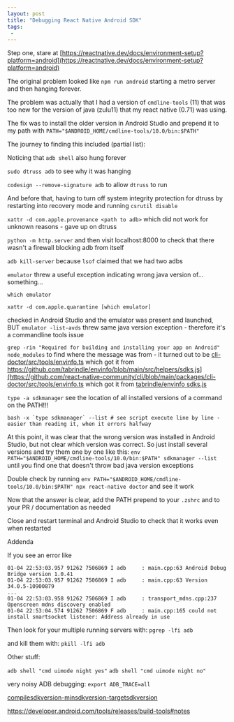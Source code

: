 ```yaml
---
layout: post
title: "Debugging React Native Android SDK"
tags:
 -
---
```


Step one, stare at [https://reactnative.dev/docs/environment-setup?platform=android](https://reactnative.dev/docs/environment-setup?platform=android)

The original problem looked like `npm run android` starting a metro server and then hanging forever. 

The problem was actually that I had a version of `cmdline-tools` (11) that was too new for the version of java (zulu11) that my react native (0.71) was using.

The fix was to install the older version in Android Studio and prepend it to my path with `PATH="$ANDROID_HOME/cmdline-tools/10.0/bin:$PATH"`

The journey to finding this included (partial list):

Noticing that `adb shell` also hung forever

`sudo dtruss adb` to see why it was hanging

`codesign --remove-signature adb` to allow `dtruss` to run

And before that, having to turn off system integrity protection for dtruss by restarting into recovery mode and running `csrutil disable`

`xattr -d com.apple.provenance <path to adb>` which did not work for unknown reasons - gave up on dtruss

`python -m http.server` and then visit localhost:8000 to check that there wasn't a firewall blocking adb from itself

`adb kill-server` because `lsof` claimed that we had two adbs

`emulator` threw a useful exception indicating wrong java version of... something... 

`which emulator`

`xattr -d com.apple.quarantine [which emulator]`

checked in Android Studio and the emulator was present and launched, BUT `emulator -list-avds` threw same java version exception - therefore it's a commandline tools issue

`grep -rin "Required for building and installing your app on Android" node_modules` to find where the message was from - it turned out to be [cli-doctor/src/tools/envinfo.ts](https://github.com/react-native-community/cli/blob/main/packages/cli-doctor/src/tools/envinfo.ts) which got it from https://github.com/tabrindle/envinfo/blob/main/src/helpers/sdks.js](https://github.com/react-native-community/cli/blob/main/packages/cli-doctor/src/tools/envinfo.ts which got it from [tabrindle/envinfo sdks.js](https://github.com/tabrindle/envinfo/blob/main/src/helpers/sdks.js)

`type -a sdkmanager` see the location of all installed versions of a command on the PATH!!!

```
bash -x `type sdkmanager` --list # see script execute line by line - easier than reading it, when it errors halfway
```

At this point, it was clear that the wrong version was installed in Android Studio, but not clear which version was correct. So just install several versions and try them one by one like this: `env PATH="$ANDROID_HOME/cmdline-tools/10.0/bin:$PATH" sdkmanager --list` until you find one that doesn't throw bad java version exceptions

Double check by running `env PATH="$ANDROID_HOME/cmdline-tools/10.0/bin:$PATH" npx react-native doctor` and see it work

Now that the answer is clear, add the PATH prepend to your `.zshrc` and to your PR / documentation as needed

Close and restart terminal and Android Studio to check that it works even when restarted


Addenda

If you see an error like

```
01-04 22:53:03.957 91262 7506869 I adb     : main.cpp:63 Android Debug Bridge version 1.0.41
01-04 22:53:03.957 91262 7506869 I adb     : main.cpp:63 Version 34.0.5-10900879
...
01-04 22:53:03.958 91262 7506869 I adb     : transport_mdns.cpp:237 Openscreen mdns discovery enabled
01-04 22:53:04.574 91262 7506869 F adb     : main.cpp:165 could not install smartsocket listener: Address already in use
```

Then look for your multiple running servers with:
`pgrep -lfi adb`

and kill them with:
`pkill -lfi adb`


Other stuff:

`adb shell "cmd uimode night yes"`
`adb shell "cmd uimode night no"`

very noisy ADB debugging: `export ADB_TRACE=all`


[compilesdkversion-minsdkversion-targetsdkversion](https://medium.com/androiddevelopers/picking-your-compilesdkversion-minsdkversion-targetsdkversion-a098a0341ebd)


https://developer.android.com/tools/releases/build-tools#notes